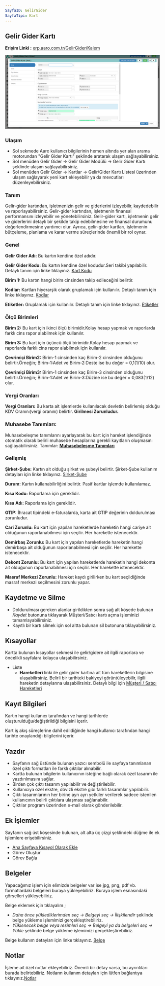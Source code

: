 ```yaml
---
SayfaID: GelirGider
SayfaTipi: Kart
---
```


## Gelir Gider Kartı

**Erişim Linki :** [erp.aaro.com.tr/GelirGider/Kalem](erp.aaro.com.tr/GelirGider/Kalem)

[![Image](../GelirGider/gelirgiderkarti.png)](gelirgiderkarti)


### Ulaşım

- Sol sekmede Aaro kullanıcı bilgilerinin hemen altında yer alan arama motorundan "Gelir Gider Kartı" şeklinde aratarak ulaşım sağlayabilirsiniz.
- Sol menüden Gelir Gider -> Gelir Gider Modülü -> Gelir Gider Kartı şeklinde ulaşım sağlayabilirsiniz. 
- Sol menüden Gelir Gider -> Kartlar -> Gelir/Gider Kartı Listesi üzerinden ulaşım sağlayarak yeni kart ekleyebilir ya da mevcutları düzenleyebilirsiniz.

### Tanım

Gelir-gider kartından, işletmenizin gelir ve giderlerini izleyebilir, kaydedebilir ve raporlayabilirsiniz. 
Gelir-gider kartından, işletmenin finansal performansını izleyebilir ve yönetebilirsiniz. 
Gelir-gider kartı, işletmenin gelir ve giderlerini detaylı bir şekilde takip edebilmesine ve finansal durumunu değerlendirmesine yardımcı olur. 
Ayrıca, gelir-gider kartları, işletmenin bütçeleme, planlama ve karar verme süreçlerinde önemli bir rol oynar.

### Genel

**Gelir Gider Adı:** Bu kartın kendine özel adıdır.

**Gelir Gider Kodu:** Bu kartın kendine özel kodudur.Seri takibi yapılabilir. Detaylı tanım için linke tıklayınız. [Kart Kodu](../TemelOzellikler/KartKodu.md)

**Birim 1:** Bu kartın hangi birim cinsinden takip edileceğini belirtir.

**Kodlar:** Kartları hiyerarşik olarak gruplamak için kullanılır. Detaylı tanım için linke tıklayınız. [Kodlar](../TemelOzellikler/Kodlar.md)

**Etiketler:** Gruplamak için kullanılır. Detaylı tanım için linke tıklayınız. [Etiketler](../TemelOzellikler/Etiketler.md)


### Ölçü Birimleri

**Birim 2:** Bu kart için ikinci ölçü birimidir.Kolay hesap yapmak ve raporlarda farklı cins rapor alabilmek için kullanılır.

**Birim 3:** Bu kart için üçüncü ölçü birimidir.Kolay hesap yapmak ve raporlarda farklı cins rapor alabilmek için kullanılır.

**Çevrimiçi Birim2:** Birim-1 cinsinden kaç Birim-2 cinsinden olduğunu belirtir.Örneğin; Birim-1:Adet ve Birim-2:Deste ise bu değer = 0,1(1/10) olur.

**Çevrimiçi Birim3:** Birim-1 cinsinden kaç Birim-3 cinsinden olduğunu belirtir.Örneğin; Birim-1:Adet ve Birim-3:Düzine ise bu değer = 0,083(1/12) olur.


### Vergi Oranları

**Vergi Oranları:** Bu karta ait işlemlerde kullanılacak devletin belirlemiş olduğu KDV Oranını(vergi oranını) belirtir. **Girilmesi Zorunludur.**

### Muhasebe Tanımları: 

Muhasebeleşme tanımlarını ayarlayarak bu kart için hareket işlendiğinde otomatik olarak belirli muhasebe hesaplarına gerekli kayıtların oluşmasını sağlayabilirsiniz.
Tanımlar: **[Muhasebeleşme Tanımları](../TemelOzellikler/MuhasebelesmeTanimlari.md)**


### Gelişmiş

**Şirket-Şube:** Kartın ait olduğu şirket ve şubeyi belirtir. Şirket-Şube kullanım detayları için linke tıklayınız. [Şirket-Şube](../TemelOzellikler/SirketSubeKart.md)

**Durum:** Kartın kullanabilirliğini belirtir. Pasif kartlar işlemde kullanılamaz.

**Kısa Kodu:** Raporlama için gereklidir. 

**Kısa Adı:** Raporlama için gereklidir. 

**GTIP:** İhracat tipindeki e-faturalarda, karta ait GTIP değerinin doldurulması zorunludur.

**Cari Zorunlu:** Bu kart için yapılan hareketlerde hareketin hangi cariye ait olduğunun raporlanabilmesi için seçilir. Her harekette istenecektir.

**Demirbaş Zorunlu:** Bu kart için yapılan hareketlerde hareketin hangi demirbaşa ait olduğunun raporlanabilmesi için seçilir. Her harekette istenecektir.

**Dekont Zorunlu:** Bu kart için yapılan hareketlerde hareketin hangi dekonta ait olduğunun raporlanabilmesi için seçilir. Her harekette istenecektir.

**Masraf Merkezi Zorunlu:** Hareket kaydı girilirken bu kart seçildiğinde masraf merkezi seçilmesini zorunlu yapar.


## Kaydetme ve Silme

- Doldurulması gereken alanlar girildikten sonra sağ alt köşede bulunan *Kaydet* butonuna tıklayarak Müşteri/Satıcı kartı açma işleminizi tamamlayabilirsiniz.
- Kayıtlı bir kartı silmek için sol altta bulunan sil butonuna tıklayabilirsiniz.

## Kısayollar

Kartta bulunan kısayollar sekmesi ile gelir/gidere ait ilgili raporlara ve öncelikli sayfalara kolayca ulaşabilirsiniz.

- Liste
    - **Hareketleri** linki ile gelir gider kartına ait tüm hareketlerin bilgisine ulaşabilirsiniz. Belirli bir tarihteki bakiyeyi görüntüleyebilir, ilgili hareketin detaylarına ulaşabilirsiniz. Detaylı bilgi için [Müşteri / Satıcı Hareketleri](../MusteriSatici/MusteriSaticiHareketleriListesi.md)

## Kayıt Bilgileri

Kartın hangi kullanıcı tarafından ve hangi tarihlerde oluşturulduğu/değiştirildiği bilgisini içerir.

Kart iş akış süreçlerine dahil edildiğinde hangi kullanıcı tarafından hangi tarihte onaylandığı bilgilerini içerir. 

## Yazdır

- Sayfanın sağ üstünde bulunan yazıcı sembolü ile sayfaya tanımlanan özel çıktı formatları ile farklı çıktılar alınabilir. 
- Kartta bulunan bilgilerin kullanıcının isteğine bağlı olarak özel tasarım ile yazdırılmasını sağlar.
- Birden çok çıktı tasarım yapılabilir ve değiştirilebilir.
- Kullanıcıya özel ekstre, dövizli ekstre gibi farklı tasarımlar yapılabilir.
- Çıktı tasarımlarının her birine  ayrı ayrı yetkiler verilerek sadece istenilen kullanıcının belirli çıktılara ulaşması sağlanabilir.
- Çıktılar program üzerinden e-mail olarak gönderilebilir. 


## Ek İşlemler

 Sayfanın sağ üst köşesinde bulunan, alt alta üç çizgi şeklindeki düğme ile ek işlemlere erişebilirsiniz.








- [Ana Sayfaya Kısayol Olarak Ekle](../TemelOzellikler/KisaYollaraEkleme.md)
- Görev Oluştur
- Görev Bağla

## Belgeler

Yapacağımız işlem için elimizde belgeler var ise jpg, png, pdf vb. formatlardaki belgeleri buraya yükleyebiliriz.
Buraya işlem esnasındaki görselleri yükleyebiliriz.

Belge eklemek için tıklayalım ;

- *Daha önce yüklediklerimden seç -> Belgeyi seç
-> İlişkilendir* şeklinde belge yükleme işlemimizi gerçekleştirebiliriz.
- *Yüklenecek belge veya resimleri seç -> Belgeyi ya da
 belgeleri seç -> Yükle* şeklinde belge yükleme işlemimizi gerçekleştirebiliriz.

Belge kullanım detayları için linke tıklayınız. [Belge](../TemelOzellikler/Belgeler.md)


## Notlar

İşleme ait özel notlar ekleyebiliriz. Önemli bir detay varsa, bu ayrıntıları burada belirtebiliriz. Notların kullanım detayları için lütfen bağlantıya tıklayınız.[Notlar](../TemelOzellikler/Notlar.md)

